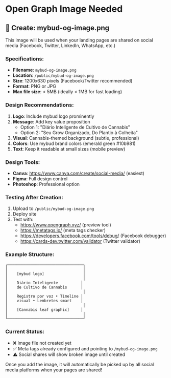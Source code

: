 # Open Graph Image Needed

## 📸 Create: mybud-og-image.png

This image will be used when your landing pages are shared on social media (Facebook, Twitter, LinkedIn, WhatsApp, etc.)

### Specifications:
- **Filename**: `mybud-og-image.png`
- **Location**: `/public/mybud-og-image.png`
- **Size**: 1200x630 pixels (Facebook/Twitter recommended)
- **Format**: PNG or JPG
- **Max file size**: < 5MB (ideally < 1MB for fast loading)

### Design Recommendations:
1. **Logo**: Include mybud logo prominently
2. **Message**: Add key value proposition
   - Option 1: "Diário Inteligente de Cultivo de Cannabis"
   - Option 2: "Seu Grow Organizado, Do Plantio à Colheita"
3. **Visual**: Cannabis-themed background (subtle, professional)
4. **Colors**: Use mybud brand colors (emerald green #10b981)
5. **Text**: Keep it readable at small sizes (mobile preview)

### Design Tools:
- **Canva**: https://www.canva.com/create/social-media/ (easiest)
- **Figma**: Full design control
- **Photoshop**: Professional option

### Testing After Creation:
1. Upload to `/public/mybud-og-image.png`
2. Deploy site
3. Test with:
   - https://www.opengraph.xyz/ (preview tool)
   - https://metatags.io/ (meta tags checker)
   - https://developers.facebook.com/tools/debug/ (Facebook debugger)
   - https://cards-dev.twitter.com/validator (Twitter validator)

### Example Structure:
```
┌─────────────────────────────────┐
│                                 │
│    [mybud logo]                 │
│                                 │
│    Diário Inteligente          │
│    de Cultivo de Cannabis      │
│                                 │
│    Registro por voz • Timeline │
│    visual • Lembretes smart    │
│                                 │
│    [Cannabis leaf graphic]     │
│                                 │
└─────────────────────────────────┘
```

### Current Status:
- ❌ Image file not created yet
- ✅ Meta tags already configured and pointing to `/mybud-og-image.png`
- ⚠️ Social shares will show broken image until created

Once you add the image, it will automatically be picked up by all social media platforms when your pages are shared!

